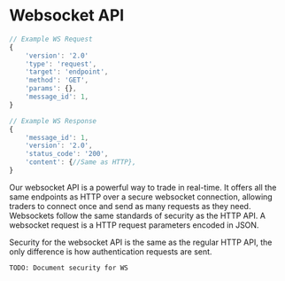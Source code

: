 # Websocket API

```javascript
// Example WS Request
{
    'version': '2.0'
    'type': 'request', 
    'target': 'endpoint', 
    'method': 'GET', 
    'params': {},
    'message_id': 1, 
}

// Example WS Response
{
    'message_id': 1, 
    'version': '2.0',
    'status_code': '200',
    'content': {//Same as HTTP},
}
```

Our websocket API is a powerful way to trade in real-time. It offers all the same endpoints as HTTP over a secure websocket connection, allowing traders to connect once and send as many requests as they need. Websockets follow the same standards of security as the HTTP API. A websocket request is a HTTP request parameters encoded in JSON. 

Security for the websocket API is the same as the regular HTTP API, the only difference is how authentication requests are sent. 

```
TODO: Document security for WS
```
